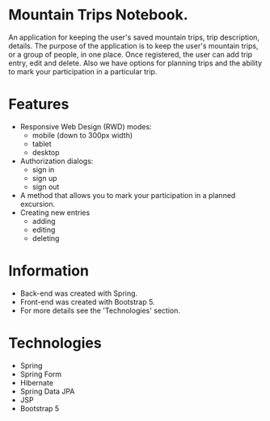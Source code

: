 # Mountain Trips Notebook.

An application for keeping the user's saved mountain trips, trip description, details.
The purpose of the application is to keep the user's mountain trips, or a group of people, in one place. 
Once registered, the user can add trip entry, edit and delete.
Also we have options for planning trips and the ability to mark your participation in a particular trip.

# Features
* Responsive Web Design (RWD) modes:
  * mobile (down to 300px width)
  * tablet
  * desktop
* Authorization dialogs:
  * sign in
  * sign up
  * sign out
* A method that allows you to mark your participation in a planned excursion.
* Creating new entries
  * adding
  * editing
  * deleting

# Information
* Back-end was created with Spring.
* Front-end was created with Bootstrap 5.
* For more details see the 'Technologies' section.
# Technologies
* Spring
* Spring Form
* Hibernate
* Spring Data JPA
* JSP
* Bootstrap 5
